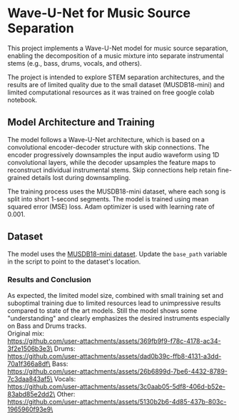 # Wave-U-Net for Music Source Separation

This project implements a Wave-U-Net model for music source separation, enabling the decomposition of a music mixture into separate instrumental stems (e.g., bass, drums, vocals, and others).

The project is intended to explore STEM separation architectures, and the results are of limited quality due to the small dataset (MUSDB18-mini) and limited computational resources as it was trained on free google colab notebook.

## Model Architecture and Training
The model follows a Wave-U-Net architecture, which is based on a convolutional encoder-decoder structure with skip connections. The encoder progressively downsamples the input audio waveform using 1D convolutional layers, while the decoder upsamples the feature maps to reconstruct individual instrumental stems. Skip connections help retain fine-grained details lost during downsampling.

The training process uses the MUSDB18-mini dataset, where each song is split into short 1-second segments. The model is trained using mean squared error (MSE) loss. Adam optimizer is used with learning rate of 0.001.

## Dataset
The model uses the [MUSDB18-mini dataset](https://sigsep.github.io/datasets/musdb.html). Update the `base_path` variable in the script to point to the dataset's location.

### Results and Conclusion
As expected, the limited model size, combined with small training set and suboptimal training due to limited resources lead to unimpressive results compared to state of the art models. Still the model shows some "understanding" and clearly emphasizes the desired instruments especially on Bass and Drums tracks.\
Original mix:\
https://github.com/user-attachments/assets/369fb9f9-f78c-4178-ac34-3f2e1506b3e3\
Drums:\
https://github.com/user-attachments/assets/dad0b39c-ffb8-4131-a3dd-70a1f366a8df\
Bass:\
https://github.com/user-attachments/assets/26b6899d-7be6-4432-8789-7c3daa843af5\
Vocals:\
https://github.com/user-attachments/assets/3c0aab05-5df8-406d-b52e-83abd85e2dd2\
Other:\
https://github.com/user-attachments/assets/5130b2b6-4d85-437b-803c-1965960f93e9\
